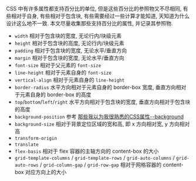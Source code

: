 CSS 中有许多属性都支持百分比的单位, 但是这些百分比的参照物又不尽相同, 有些相对于自身, 有些相对于包含块, 有些需要经过一些计算才能知道, 天知道为什么设计这么地不一致. 本文尽量收集那些支持百分比的属性, 并记录其参照物.



* `width` 相对于包含块的宽度, 无论行内/块级元素
* `height` 相对于包含块的高度, 无论行内/块级元素
* `padding` 相对于包含块的宽度, 无论水平/垂直方向
* `margin` 相对于包含块的宽度, 无论水平/垂直方向
* `font-size` 相对于父元素的 `font-size`
* `line-height` 相对于元素自身的 `font-size`
* `vertical-align` 相对于元素自身的 `line-height`
* `border-radius` 水平方向相对于元素自身的 border-box 宽度, 垂直方向相对于元素自身的 border-box 的高度
* `top`/`bottom`/`left`/`right` 水平方向相对于包含块的宽度, 垂直方向相对于包含块的高度
* `background-position` 参考 [那些我以为我很熟悉的CSS属性--background](./那些我以为我很熟悉的CSS属性--background.md)
* `background-size` 相对于背景定位区域的宽和高, 即 x 方向相对宽, y 方向相对高
* `transform-origin` 
* `translate`
* `flex-basis` 相对于 flex 容器的主轴方向的 content-box 的大小
* `grid-template-columns` / `grid-template-rows` / `grid-auto-columns` / `grid-auto-rows` / `grid-column-gap` / `grid-row-gap` 相对于网格容器的 content-box 对应方向上的大小